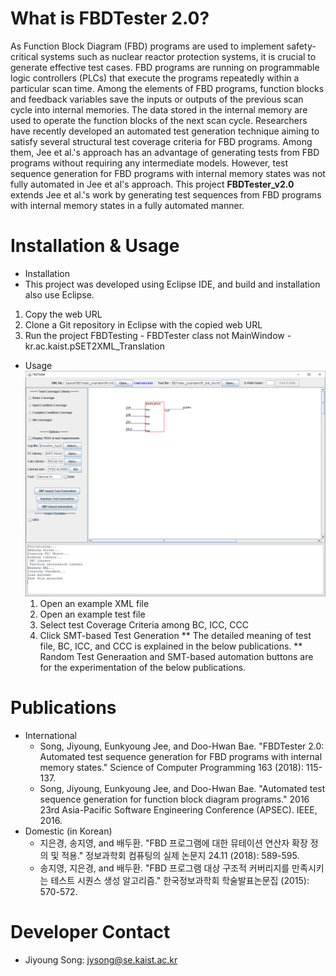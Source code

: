 # What is FBDTester 2.0?
As Function Block Diagram (FBD) programs are used to implement safety-critical systems such as nuclear reactor protection systems, it is crucial to generate effective test cases.
FBD programs are running on programmable logic controllers (PLCs) that execute the programs repeatedly within a particular scan time.
Among the elements of FBD programs, function blocks and feedback variables save the inputs or outputs of the previous scan cycle into internal memories. 
The data stored in the internal memory are used to operate the function blocks of the next scan cycle. 
Researchers have recently developed an automated test generation technique aiming to satisfy several structural test coverage criteria for FBD programs. 
Among them, Jee et al.'s approach has an advantage of generating tests from FBD programs without requiring any intermediate models. However, test sequence generation for FBD programs with internal memory states was not fully automated in Jee et al's approach. 
This project **FBDTester_v2.0** extends Jee et al.'s work by generating test sequences from FBD programs with internal memory states in a fully automated manner.

# Installation & Usage
* Installation
 * This project was developed using Eclipse IDE, and build and installation also use Eclipse.
  1. Copy the web URL
  2. Clone a Git repository in Eclipse with the copied web URL
  3. Run the project FBDTesting - FBDTester class not MainWindow - kr.ac.kaist.pSET2XML_Translation
* Usage
 ![example](./image/example.png)
  1. Open an example XML file
  2. Open an example test file
  3. Select test Coverage Criteria among BC, ICC, CCC
  4. Click SMT-based Test Generation
 ** The detailed meaning of test file, BC, ICC, and CCC is explained in the below publications.
 ** Random Test Generaation and SMT-based automation buttons are for the experimentation of the below publications.
# Publications
* International
  * Song, Jiyoung, Eunkyoung Jee, and Doo-Hwan Bae. "FBDTester 2.0: Automated test sequence generation for FBD programs with internal memory states." Science of Computer Programming 163 (2018): 115-137.
  * Song, Jiyoung, Eunkyoung Jee, and Doo-Hwan Bae. "Automated test sequence generation for function block diagram programs." 2016 23rd Asia-Pacific Software Engineering Conference (APSEC). IEEE, 2016.
* Domestic (in Korean)
  * 지은경, 송지영, and 배두환. "FBD 프로그램에 대한 뮤테이션 연산자 확장 정의 및 적용." 정보과학회 컴퓨팅의 실제 논문지 24.11 (2018): 589-595.
  * 송지영, 지은경, and 배두환. "FBD 프로그램 대상 구조적 커버리지를 만족시키는 테스트 시퀀스 생성 알고리즘." 한국정보과학회 학술발표논문집 (2015): 570-572.
# Developer Contact
* Jiyoung Song: jysong@se.kaist.ac.kr
